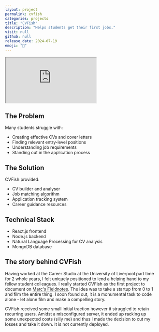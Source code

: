 ```yaml
---
layout: project
permalink: cvfish
categories: projects
title: "CVFish"
description: "Helps students get their first jobs."
visit: null
github: null
release_date: 2024-07-19
emoji: "🎣"
---
```


<div class="video-container">
  <iframe
    src="https://www.youtube.com/embed/fYGgfOzU1BU"
    title="CVFish Demo"
    allow="accelerometer; autoplay; clipboard-write; encrypted-media; gyroscope; picture-in-picture"
    allowfullscreen>
  </iframe>
</div>

## The Problem

Many students struggle with:
- Creating effective CVs and cover letters
- Finding relevant entry-level positions
- Understanding job requirements
- Standing out in the application process

## The Solution

CVFish provided:
- CV builder and analyser
- Job matching algorithm
- Application tracking system
- Career guidance resources

## Technical Stack

- React.js frontend
- Node.js backend
- Natural Language Processing for CV analysis
- MongoDB database

## The story behind CVFish

Having worked at the Career Studio at the University of Liverpool part time for 2 whole years, I felt uniquely positioned to lend a helping hand to my fellow student colleagues.
I really started CVFish as the first project to document on [Marc's Fieldnotes](https://youtube.com/@MarcsFieldnotes).
The idea was to take a startup from 0 to 1 and film the entire thing.
I soon found out, it is a monumental task to code alone - let alone film and make a compelling story.

CVFish received some small initial traction however it struggled to retain recurring users.
Amidst a misconfigured server, it ended up racking up some unexpected costs (silly me) and thus I made the decision to cut my losses and take it down.
It is not currently deployed.